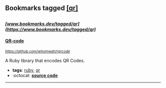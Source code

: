 ## Bookmarks tagged [[qr]](https://www.bookmarks.dev?q=[qr])

_<sup><sup>[www.bookmarks.dev/tagged/qr](https://www.bookmarks.dev/tagged/qr)</sup></sup>_
---
#### [QR-code](https://github.com/whomwah/rqrcode)
_<sup>https://github.com/whomwah/rqrcode</sup>_

A Ruby library that encodes QR Codes.
* **tags**: [ruby](../tagged/ruby.md), [qr](../tagged/qr.md)
* :octocat: **[source code](https://github.com/whomwah/rqrcode)**
---
